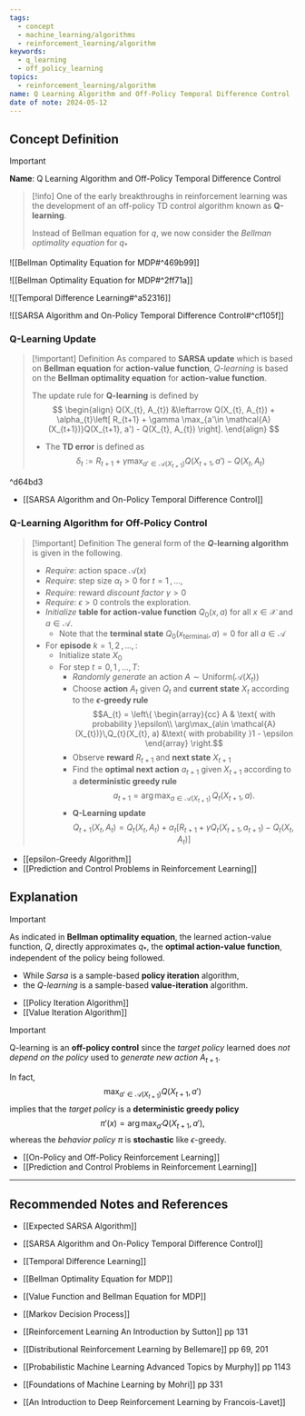 ```yaml
---
tags:
  - concept
  - machine_learning/algorithms
  - reinforcement_learning/algorithm
keywords:
  - q_learning
  - off_policy_learning
topics:
  - reinforcement_learning/algorithm
name: Q Learning Algorithm and Off-Policy Temporal Difference Control
date of note: 2024-05-12
---
```


## Concept Definition

>[!important]
>**Name**: Q Learning Algorithm and Off-Policy Temporal Difference Control

>[!info]
>One of the early breakthroughs in reinforcement learning was the development of an off-policy TD control algorithm known as **Q-learning**.
>
>Instead of Bellman equation for $q$, we now consider the *Bellman optimality equation* for $q_{*}$

![[Bellman Optimality Equation for MDP#^469b99]]

![[Bellman Optimality Equation for MDP#^2ff71a]]

![[Temporal Difference Learning#^a52316]]

![[SARSA Algorithm and On-Policy Temporal Difference Control#^cf105f]]

### Q-Learning Update

>[!important] Definition
>As compared to **SARSA update** which is based on **Bellman equation** for **action-value function**, *$Q$-learning* is based on the **Bellman optimality equation** for **action-value function**. 
>
>The update rule for **Q-learning** is defined by
>$$
> \begin{align}
> Q(X_{t}, A_{t}) &\leftarrow Q(X_{t}, A_{t}) + \alpha_{t}\left[ R_{t+1} + \gamma \max_{a'\in \mathcal{A}(X_{t+1})}Q(X_{t+1}, a')  - Q(X_{t}, A_{t}) \right]. 
> \end{align}
>$$ 
>- The **TD error** is defined as 
>$$
>\delta_{t} := R_{t+1} + \gamma \max_{a'\in \mathcal{A}(X_{t+1})}Q(X_{t+1}, a')  - Q(X_{t}, A_{t})
>$$

^d64bd3

- [[SARSA Algorithm and On-Policy Temporal Difference Control]]

### Q-Learning Algorithm for Off-Policy Control

>[!important] Definition
>The general form of the **$Q$-learning algorithm** is given in the following.
>
>- *Require*: action space $\mathcal{A}(x)$
>- *Require*: step size $\alpha_{t} >0$ for $t=1\,{,}\ldots{,}\,$
>- *Require*: reward *discount factor* $\gamma >0$
>- *Require*: $\epsilon >0$ controls the exploration. 
>- *Initialize* **table for action-value function** $Q_{0}(x, a)$ for all $x\in \mathcal{X}$ and $a\in \mathcal{A}$. 
>	- Note that the **terminal state** $Q_{0}(x_{\text{terminal}}, a) = 0$ for all $a\in \mathcal{A}$
>- For **episode** $k=1,\,2\,{,}\ldots{,}\,$:
>	- Initialize state $X_{0}$
>	- For step $t=0,\,1\,{,}\ldots{,}\,T$:
>		- *Randomly generate* an action $A \sim \text{Uniform}(\mathcal{A}(X_{t}))$
>		- Choose **action** $A_{t}$ given $Q_{t}$ and **current state** $X_{t}$ according to the **$\epsilon$-greedy rule** $$A_{t} = \left\{ \begin{array}{cc} A & \text{ with probability }\epsilon\\ \arg\max_{a\in \mathcal{A}(X_{t})}\,Q_{t}(X_{t}, a) &\text{ with probability }1 - \epsilon \end{array} \right.$$
>		- Observe **reward** $R_{t+1}$ and **next state** $X_{t+1}$
>		- Find the **optimal next action** $a_{t+1}$ given $X_{t+1}$ according to a **deterministic greedy rule** $$a_{t+1} = \arg\max_{a\in \mathcal{A}(X_{t+1})}\,Q_{t}(X_{t+1}, a).$$
>		- **Q-Learning update** $$Q_{t+1}(X_{t}, A_{t}) = Q_{t}(X_{t}, A_{t}) + \alpha_{t}\left[ R_{t+1} + \gamma Q_{t}(X_{t+1}, a_{t+1})  - Q_{t}(X_{t}, A_{t}) \right] $$

- [[epsilon-Greedy Algorithm]]
- [[Prediction and Control Problems in Reinforcement Learning]]

## Explanation

>[!important]
>As indicated in **Bellman optimality equation**, the learned action-value function, $Q$, directly approximates $q_{*}$, the **optimal action-value function**, independent of the policy being followed.  
>
>- While *Sarsa* is a sample-based **policy iteration** algorithm, 
>- the *Q-learning* is a sample-based **value-iteration** algorithm. 

- [[Policy Iteration Algorithm]]
- [[Value Iteration Algorithm]]


>[!important] 
>Q-learning is an **off-policy control** since the *target policy* learned does *not depend on the policy* used to *generate new action* $A_{t+1}$. 
>
>In fact, $$\max_{a'\in \mathcal{A}(X_{t+1})}Q(X_{t+1}, a')$$ implies that the *target policy* is a **deterministic greedy policy** $$\pi'(x) = \arg\max_{a'}Q(X_{t+1}, a'),$$ whereas the *behavior policy* $\pi$ is **stochastic** like $\epsilon$-greedy. 

- [[On-Policy and Off-Policy Reinforcement Learning]]
- [[Prediction and Control Problems in Reinforcement Learning]]



-----------
##  Recommended Notes and References


- [[Expected SARSA Algorithm]]
- [[SARSA Algorithm and On-Policy Temporal Difference Control]]
- [[Temporal Difference Learning]]


- [[Bellman Optimality Equation for MDP]]
- [[Value Function and Bellman Equation for MDP]]
- [[Markov Decision Process]]



- [[Reinforcement Learning An Introduction by Sutton]] pp 131
- [[Distributional Reinforcement Learning by Bellemare]] pp 69, 201
- [[Probabilistic Machine Learning Advanced Topics by Murphy]] pp 1143
- [[Foundations of Machine Learning by Mohri]] pp 331
- [[An Introduction to Deep Reinforcement Learning by Francois-Lavet]]
